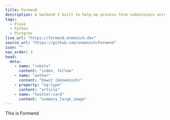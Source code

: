 ```yaml
---
title: Formend
description: A backend I built to help me process form submissions across my projects
tags:
  - Flask
  - Python
  - Postgres
live_url: "https://formend.oneminch.dev"
source_url: "https://github.com/oneminch/Formend"
icon: ""
nav_order: 3
head:
  meta:
    - name: "robots"
      content: "index, follow"
    - name: "author"
      content: "Dawit (@oneminch)"
    - property: "og:type"
      content: "article"
    - name: "twitter:card"
      content: "summary_large_image"
---
```


This is Formend
